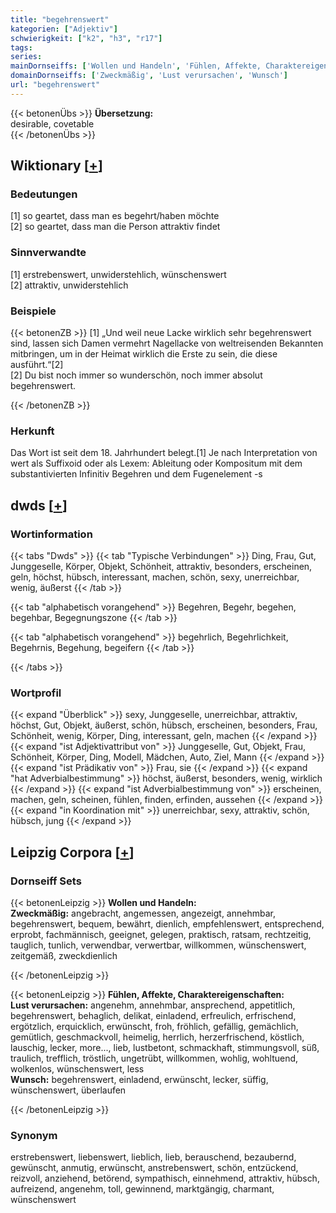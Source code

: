 ```yaml
---
title: "begehrenswert"
kategorien: ["Adjektiv"]
schwierigkeit: ["k2", "h3", "r17"]
tags:
series:
mainDornseiffs: ['Wollen und Handeln', 'Fühlen, Affekte, Charaktereigenschaften']
domainDornseiffs: ['Zweckmäßig', 'Lust verursachen', 'Wunsch']
url: "begehrenswert"
---
```


{{< betonenÜbs >}}
**Übersetzung:**  
desirable, covetable  
{{< /betonenÜbs >}}

## Wiktionary [[+](https://de.wiktionary.org/wiki/begehrenswert)]

### Bedeutungen
[1] so geartet, dass man es begehrt/haben möchte  
[2] so geartet, dass man die Person attraktiv findet  

### Sinnverwandte
[1] erstrebenswert, unwiderstehlich, wünschenswert  
[2] attraktiv, unwiderstehlich  

### Beispiele
{{< betonenZB >}}
[1] „Und weil neue Lacke wirklich sehr begehrenswert sind, lassen sich Damen vermehrt Nagellacke von weltreisenden Bekannten mitbringen, um in der Heimat wirklich die Erste zu sein, die diese ausführt.“[2]  
[2] Du bist noch immer so wunderschön, noch immer absolut begehrenswert.  

{{< /betonenZB >}}
### Herkunft
Das Wort ist seit dem 18. Jahrhundert belegt.[1] Je nach Interpretation von wert als Suffixoid oder als Lexem: Ableitung oder Kompositum mit dem substantivierten Infinitiv Begehren und dem Fugenelement -s  



## dwds [[+](https://www.dwds.de/wb/begehrenswert)]

### Wortinformation
{{< tabs "Dwds" >}}
{{< tab "Typische Verbindungen" >}}
Ding, Frau, Gut, Junggeselle, Körper, Objekt, Schönheit, attraktiv, besonders, erscheinen, geln, höchst, hübsch, interessant, machen, schön, sexy, unerreichbar, wenig, äußerst
{{< /tab >}}

{{< tab "alphabetisch vorangehend" >}}
Begehren, Begehr, begehen, begehbar, Begegnungszone
{{< /tab >}}

{{< tab "alphabetisch vorangehend" >}}
begehrlich, Begehrlichkeit, Begehrnis, Begehung, begeifern
{{< /tab >}}

{{< /tabs >}}

### Wortprofil
{{< expand "Überblick" >}} sexy, Junggeselle, unerreichbar, attraktiv, höchst, Gut, Objekt, äußerst, schön, hübsch, erscheinen, besonders, Frau, Schönheit, wenig, Körper, Ding, interessant, geln, machen {{< /expand >}}
{{< expand "ist Adjektivattribut von" >}} Junggeselle, Gut, Objekt, Frau, Schönheit, Körper, Ding, Modell, Mädchen, Auto, Ziel, Mann {{< /expand >}}
{{< expand "ist Prädikativ von" >}} Frau, sie {{< /expand >}}
{{< expand "hat Adverbialbestimmung" >}} höchst, äußerst, besonders, wenig, wirklich {{< /expand >}}
{{< expand "ist Adverbialbestimmung von" >}} erscheinen, machen, geln, scheinen, fühlen, finden, erfinden, aussehen {{< /expand >}}
{{< expand "in Koordination mit" >}} unerreichbar, sexy, attraktiv, schön, hübsch, jung {{< /expand >}}

## Leipzig Corpora [[+](https://corpora.uni-leipzig.de/en/res?word=begehrenswert&corpusId=deu_newscrawl-public_2018)]

### Dornseiff Sets
{{< betonenLeipzig >}}
**Wollen und Handeln:**  
**Zweckmäßig:** angebracht, angemessen, angezeigt, annehmbar, begehrenswert, bequem, bewährt, dienlich, empfehlenswert, entsprechend, erprobt, fachmännisch, geeignet, gelegen, praktisch, ratsam, rechtzeitig, tauglich, tunlich, verwendbar, verwertbar, willkommen, wünschenswert, zeitgemäß, zweckdienlich  

{{< /betonenLeipzig >}}


{{< betonenLeipzig >}}
**Fühlen, Affekte, Charaktereigenschaften:**  
**Lust verursachen:** angenehm, annehmbar, ansprechend, appetitlich, begehrenswert, behaglich, delikat, einladend, erfreulich, erfrischend, ergötzlich, erquicklich, erwünscht, froh, fröhlich, gefällig, gemächlich, gemütlich, geschmackvoll, heimelig, herrlich, herzerfrischend, köstlich, lauschig, lecker, more..., lieb, lustbetont, schmackhaft, stimmungsvoll, süß, traulich, trefflich, tröstlich, ungetrübt, willkommen, wohlig, wohltuend, wolkenlos, wünschenswert, less  
**Wunsch:** begehrenswert, einladend, erwünscht, lecker, süffig, wünschenswert, überlaufen  

{{< /betonenLeipzig >}}

### Synonym
erstrebenswert, liebenswert, lieblich, lieb, berauschend, bezaubernd, gewünscht, anmutig, erwünscht, anstrebenswert, schön, entzückend, reizvoll, anziehend, betörend, sympathisch, einnehmend, attraktiv, hübsch, aufreizend, angenehm, toll, gewinnend, marktgängig, charmant, wünschenswert

